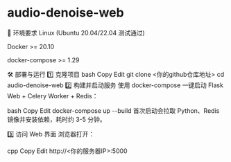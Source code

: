 # audio-denoise-web

🔧 环境要求
Linux (Ubuntu 20.04/22.04 测试通过)

Docker >= 20.10

docker-compose >= 1.29

🛠 部署与运行
1️⃣ 克隆项目
bash
Copy
Edit
git clone <你的github仓库地址>
cd audio-denoise-web
2️⃣ 构建并启动服务
使用 docker-compose 一键启动 Flask Web + Celery Worker + Redis：

bash
Copy
Edit
docker-compose up --build
首次启动会拉取 Python、Redis 镜像并安装依赖，耗时约 3-5 分钟。

3️⃣ 访问 Web 界面
浏览器打开：

cpp
Copy
Edit
http://<你的服务器IP>:5000